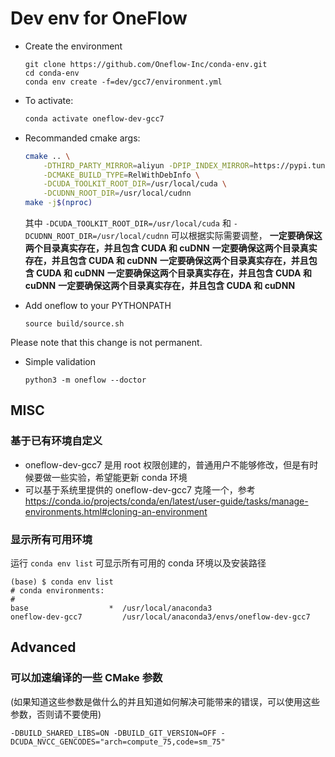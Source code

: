 # Dev env for OneFlow

- Create the environment
    ```
    git clone https://github.com/Oneflow-Inc/conda-env.git
    cd conda-env
    conda env create -f=dev/gcc7/environment.yml
    ```

- To activate:
    ```bash
    conda activate oneflow-dev-gcc7
    ```

- Recommanded cmake args:
    ```bash
    cmake .. \
        -DTHIRD_PARTY_MIRROR=aliyun -DPIP_INDEX_MIRROR=https://pypi.tuna.tsinghua.edu.cn/simple \
        -DCMAKE_BUILD_TYPE=RelWithDebInfo \
        -DCUDA_TOOLKIT_ROOT_DIR=/usr/local/cuda \
        -DCUDNN_ROOT_DIR=/usr/local/cudnn
    make -j$(nproc)
    ```
    其中 `-DCUDA_TOOLKIT_ROOT_DIR=/usr/local/cuda` 和 `-DCUDNN_ROOT_DIR=/usr/local/cudnn` 可以根据实际需要调整，
    **一定要确保这两个目录真实存在，并且包含 CUDA 和 cuDNN**
    **一定要确保这两个目录真实存在，并且包含 CUDA 和 cuDNN**
    **一定要确保这两个目录真实存在，并且包含 CUDA 和 cuDNN**
    **一定要确保这两个目录真实存在，并且包含 CUDA 和 cuDNN**
    **一定要确保这两个目录真实存在，并且包含 CUDA 和 cuDNN**
- Add oneflow to your PYTHONPATH

    ```
    source build/source.sh
    ```

Please note that this change is not permanent.

- Simple validation

    ```
    python3 -m oneflow --doctor
    ```
## MISC
### 基于已有环境自定义
- oneflow-dev-gcc7 是用 root 权限创建的，普通用户不能够修改，但是有时候要做一些实验，希望能更新 conda 环境
- 可以基于系统里提供的 oneflow-dev-gcc7 克隆一个，参考 https://conda.io/projects/conda/en/latest/user-guide/tasks/manage-environments.html#cloning-an-environment

### 显示所有可用环境
运行 `conda env list` 可显示所有可用的 conda 环境以及安装路径

```
(base) $ conda env list
# conda environments:
#
base                  *  /usr/local/anaconda3
oneflow-dev-gcc7         /usr/local/anaconda3/envs/oneflow-dev-gcc7
```

## Advanced
### 可以加速编译的一些 CMake 参数
(如果知道这些参数是做什么的并且知道如何解决可能带来的错误，可以使用这些参数，否则请不要使用)

```
-DBUILD_SHARED_LIBS=ON -DBUILD_GIT_VERSION=OFF -DCUDA_NVCC_GENCODES="arch=compute_75,code=sm_75"
```
